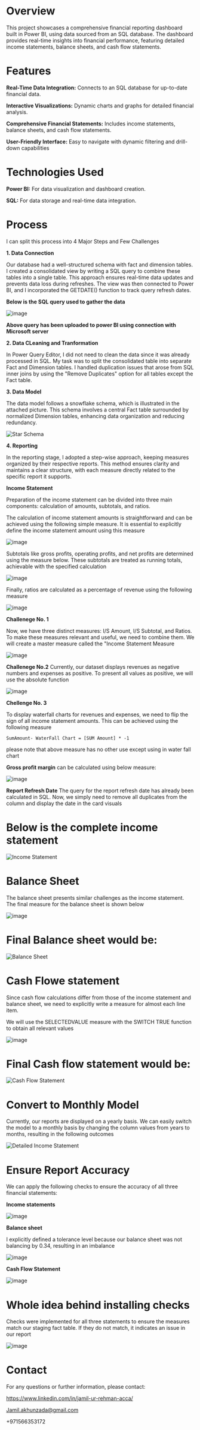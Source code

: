 
# Overview
This project showcases a comprehensive financial reporting dashboard built in Power BI, using data sourced from an SQL database. The dashboard provides real-time insights into financial performance, featuring detailed income statements, balance sheets, and cash flow statements.

# Features

**Real-Time Data Integration:** Connects to an SQL database for up-to-date financial data.

**Interactive Visualizations:** Dynamic charts and graphs for detailed financial analysis.

**Comprehensive Financial Statements:** Includes income statements, balance sheets, and cash flow statements.

**User-Friendly Interface:** Easy to navigate with dynamic filtering and drill-down capabilities

# Technologies Used

**Power BI:**  For data visualization and dashboard creation.

**SQL:** For data storage and real-time data integration.

# Process 
I can split this process into 4 Major Steps and Few Challenges 

**1. Data Connection**

Our database had a well-structured schema with fact and dimension tables. I created a consolidated view by writing a SQL query to combine these tables into a single table. This approach ensures real-time data updates and prevents data loss during refreshes. The view was then connected to Power BI, and I incorporated the GETDATE() function to track query refresh dates.

**Below is the SQL query used to gather the data**

![image](https://github.com/user-attachments/assets/b6fd57d5-e0a7-4236-be41-8d6753510d8a)

**Above query has been uploaded to power BI using connection with Microsoft server**

**2. Data CLeaning and Tranformation**

In Power Query Editor, I did not need to clean the data since it was already processed in SQL. My task was to split the consolidated table into separate Fact and Dimension tables. I handled duplication issues that arose from SQL inner joins by using the "Remove Duplicates" option for all tables except the Fact table.

**3. Data Model**


The data model follows a snowflake schema, which is illustrated in the attached picture. This schema involves a central Fact table surrounded by normalized Dimension tables, enhancing data organization and reducing redundancy. 


![Star Schema](https://github.com/user-attachments/assets/0e4fc248-967a-4a4d-95fe-01adb6ed0551)


**4. Reporting**

In the reporting stage, I adopted a step-wise approach, keeping measures organized by their respective reports. This method ensures clarity and maintains a clear structure, with each measure directly related to the specific report it supports.

**Income Statement**


Preparation of the income statement can be divided into three main components: calculation of amounts, subtotals, and ratios. 


The calculation of income statement amounts is straightforward and can be achieved using the following simple measure. It is essential to explicitly define the income statement amount using this measure


![image](https://github.com/user-attachments/assets/a238364e-924f-4c66-bbb9-0f4d066435f8)



Subtotals like gross profits, operating profits, and net profits are determined using the measure below. These subtotals are treated as running totals, achievable with the specified calculation


![image](https://github.com/user-attachments/assets/97f84325-eda7-4e7a-ba79-dc5dc8306ebe)



Finally, ratios are calculated as a percentage of revenue using the following measure


![image](https://github.com/user-attachments/assets/293e56ce-cae6-4590-8a25-28aabe7a0b32)
					

**Challenege No. 1**


Now, we have three distinct measures: I/S Amount, I/S Subtotal, and Ratios. To make these measures relevant and useful, we need to combine them. We will create a master measure called the "Income Statement Measure


![image](https://github.com/user-attachments/assets/2763cb65-98a5-41ab-b5f7-8be3603c26d4)
				


**Challenege No.2**
Currently, our dataset displays revenues as negative numbers and expenses as positive. To present all values as positive, we will use the absolute function

![image](https://github.com/user-attachments/assets/eb7a1f0a-3373-4258-87ff-4825bd7e5b90)
		


**Chellenge No. 3**

To display waterfall charts for revenues and expenses, we need to flip the sign of all income statement amounts. This can be achieved using the following measure
				
	SumAmount- WaterFall Chart = [SUM Amount] * -1			
				
please note that above measure has no other use except using in water fall chart


**Gross profit margin** can be calculated using below measure:


![image](https://github.com/user-attachments/assets/d390589d-69ac-410e-af6f-db78cd9e7e07)
		

**Report Refresh Date**
The query for the report refresh date has already been calculated in SQL. Now, we simply need to remove all duplicates from the column and display the date in the card visuals

# Below is the complete income statement 


![Income Statement](https://github.com/user-attachments/assets/4b1b69e8-7fc4-4fb0-809e-e605decd4e8e)


# Balance Sheet

The balance sheet presents similar challenges as the income statement. The final measure for the balance sheet is shown below


![image](https://github.com/user-attachments/assets/4229ea23-5a38-467f-83f0-2a541f2149c0)


# Final Balance sheet would be:

![Balance Sheet](https://github.com/user-attachments/assets/c0c614b0-ff62-4c3c-8fe6-1f9695570f03)



# Cash Flowe statement 

Since cash flow calculations differ from those of the income statement and balance sheet, we need to explicitly write a measure for almost each line item. 

We will use the SELECTEDVALUE measure with the SWITCH TRUE function to obtain all relevant values


![image](https://github.com/user-attachments/assets/07749b16-a1ab-4691-ac54-2e1d4b5553c8)


# Final Cash flow statement would be:

![Cash Flow Statement](https://github.com/user-attachments/assets/ae0b51e1-507f-4bfe-822a-74dba400fae7)




# Convert to Monthly Model 

Currently, our reports are displayed on a yearly basis. We can easily switch the model to a monthly basis by changing the column values from years to months, resulting in the following outcomes


![Detailed Income Statement](https://github.com/user-attachments/assets/710e6b78-cd62-4df3-bba6-6dfd7cac920f)


# Ensure Report Accuracy 

We can apply the following checks to ensure the accuracy of all three financial statements:


**Income statements**

![image](https://github.com/user-attachments/assets/4ba1b008-d9fe-4c10-bc54-584f7bedb5af)


**Balance sheet**


I explicitly defined a tolerance level because our balance sheet was not balancing by 0.34, resulting in an imbalance

![image](https://github.com/user-attachments/assets/cdb698ea-bd5c-4829-bd61-09b6a1766336)


**Cash Flow Statement**

![image](https://github.com/user-attachments/assets/7e584642-9ead-4c5a-870a-f11303a76b73)


# Whole idea behind installing checks

Checks were implemented for all three statements to ensure the measures match our staging fact table. If they do not match, it indicates an issue in our report

![image](https://github.com/user-attachments/assets/a7c1c91c-a2ab-4634-b42d-6637738f107e)


# Contact

For any questions or further information, please contact:

https://www.linkedin.com/in/jamil-ur-rehman-acca/

Jamil.akhunzada@gmail.com

+971566353172




























